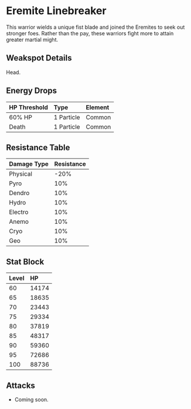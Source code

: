 # Eremite Linebreaker

This warrior wields a unique fist blade and joined the Eremites to seek out stronger foes. Rather than the pay, these warriors fight more to attain greater martial might.

## Weakspot Details

Head.

## Energy Drops

| HP Threshold | Type       | Element |
| :----------- | :--------- | :------ |
| 60% HP       | 1 Particle | Common  |
| Death        | 1 Particle | Common  |

## Resistance Table

| Damage Type | Resistance |
| :---------- | :--------- |
| Physical    | -20%       |
| Pyro        | 10%        |
| Dendro      | 10%        |
| Hydro       | 10%        |
| Electro     | 10%        |
| Anemo       | 10%        |
| Cryo        | 10%        |
| Geo         | 10%        |

## Stat Block

| Level | HP    |
| :---- | :---- |
| 60    | 14174 |
| 65    | 18635 |
| 70    | 23443 |
| 75    | 29334 |
| 80    | 37819 |
| 85    | 48317 |
| 90    | 59360 |
| 95    | 72686 |
| 100   | 88736 |

## Attacks

* Coming soon.